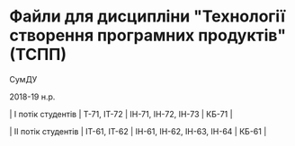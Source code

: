 # Файли для дисципліни "Технології створення програмних продуктів" (ТСПП) 

СумДУ

2018-19 н.р.

| І потік студентів | Т-71, ІТ-72 | ІН-71, ІН-72, ІН-73 | КБ-71 |

| ІІ потік студентів | ІТ-61, ІТ-62 | ІН-61, ІН-62, ІН-63, ІН-64 | КБ-61 |
